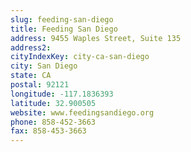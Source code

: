 ```yaml
---
slug: feeding-san-diego
title: Feeding San Diego
address: 9455 Waples Street, Suite 135
address2: 
cityIndexKey: city-ca-san-diego
city: San Diego
state: CA
postal: 92121
longitude: -117.1836393
latitude: 32.900505
website: www.feedingsandiego.org
phone: 858-452-3663
fax: 858-453-3663
---
```

